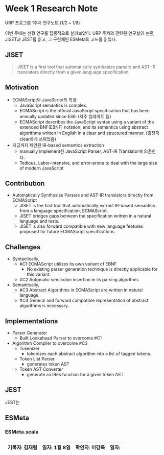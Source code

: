 Week 1 Research Note
====================
URP 프로그램 1주차 연구노트 (1/2 ~ 1/8)

이번 주에는 선행 연구를 집중적으로 살펴보았다.
URP 주제와 관련된 연구실의 논문, JISET과 JEST를 읽고,
그 구현체인 ESMeta의 코드를 읽었다.

JISET
--------------------
>JISET is a first tool that automatically synthesize parsers and AST-IR translators directly from a given language specification.

## Motivation
 - ECMAScript와 JavaScript의 특징
   - JavaScript semantics is complex.
   - ECMAScript is the official JavaScript specification that has been annually updated since ES6. (자주 업데이트 됨)
   - ECMAScript describes the JavaScript syntax using a variant of the extended BNF(EBNF) notation, and its semantics using abstract algorithms written in English in a clear and structured manner. (굉장히 clear하게 쓰여있음)
 - 지금까지 제안된 IR-based semantics extraction
   - manually implement한 JavaScript Parser, AST-IR Translator에 의존한다.
   - Tedious, Labor-intensive, and error-prone to deal with the large size of modern JavaScript
## Contribution
  - Automatically Synthesize Parsers and AST-IR translators directly from ECMAScript
    - JISET is the first tool that automatically extract IR-based semantics from a language specification, ECMAScript. 
    - JISET bridges gaps between the specification written in a  natural language and tests. 
    - JISET is also forward compatible with new language features proposed for future ECMAScript specifications.


## Challenges
  - Syntactically,
    - #C1 ECMAScript utilizes its own variant of EBNF
      - No existing parser generation technique is directly applicable for this variant.
    - #C2 Automatic semicolon insertion in its parsing algorithm.
  - Semantically,
    - #C3 Abstract Algorithms in ECMAScript are written in natural language.
    - #C4 General and forward compatible representation of abstract algorithms is necessary.

## Implementations
  - Parser Generator
    - Built Lookahead Parser to overcome #C1
  - Algorithm Compiler to overcome #C3
    - Tokenizer
      - tokenizes each abstract algorithm into a list of tagged tokens.
    - Token List Parser.
      - generates token AST
    - Token AST Converter
      - generate an IRes function for a given token AST.

JEST
--------------------
JEST는

ESMeta
--------------------
### ESMeta.scala
###



| 기록자: 김재령 | 일자: 1월 8일 | 확인자: 이강욱 | 일자: |
|----------------|---------------|----------------|-------|